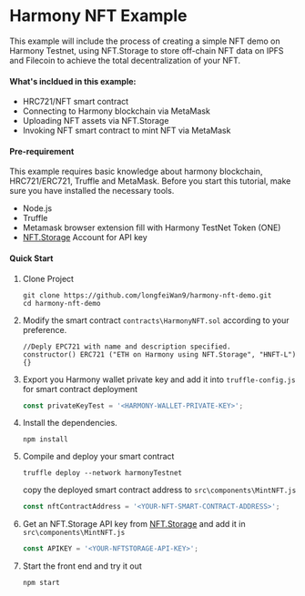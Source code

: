 # Harmony NFT Example

This example will include the process of creating a simple NFT demo on Harmony Testnet, using NFT.Storage to store off-chain NFT data on IPFS and Filecoin to achieve the total decentralization of your NFT.


#### What's incldued in this example:

+ HRC721/NFT smart contract
+ Connecting to Harmony blockchain via MetaMask
+ Uploading NFT assets via NFT.Storage
+ Invoking NFT smart contract to mint NFT via MetaMask

#### Pre-requirement
This example requires basic knowledge about harmony blockchain, HRC721/ERC721, Truffle and MetaMask. Before you start this tutorial, make sure you have installed the necessary tools.

+ Node.js
+ Truffle
+ Metamask browser extension fill with Harmony TestNet Token (ONE)
+ [NFT.Storage](https://nft.storage/) Account for API key

#### Quick Start

1. Clone Project

   ```shell
   git clone https://github.com/longfeiWan9/harmony-nft-demo.git
   cd harmony-nft-demo
   ```

2. Modify the smart contract `contracts\HarmonyNFT.sol` according to your preference.

   ```solidity
   //Deply EPC721 with name and description specified.
   constructor() ERC721 ("ETH on Harmony using NFT.Storage", "HNFT-L") {}
   ```

3. Export you Harmony wallet private key and add it into `truffle-config.js` for smart contract deployment

   ```javascript
   const privateKeyTest = '<HARMONY-WALLET-PRIVATE-KEY>';
   ```

4. Install the dependencies.

   ```shel
   npm install
   ```

5. Compile and deploy your smart contract

   ```shell
   truffle deploy --network harmonyTestnet
   ```

   copy the deployed smart contract address to `src\components\MintNFT.js`

   ```javascript
   const nftContractAddress = '<YOUR-NFT-SMART-CONTRACT-ADDRESS>';
   ```

6. Get an NFT.Storage API key from  [NFT.Storage](https://nft.storage/) and add it in `src\components\MintNFT.js`

   ```javascript
   const APIKEY = '<YOUR-NFTSTORAGE-API-KEY>';
   ```

7. Start the front end and try it out

   ```shell
   npm start
   ```

   


